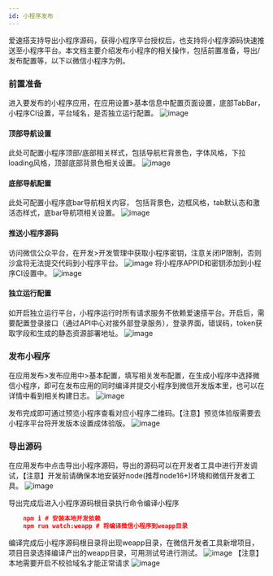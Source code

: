 ```yaml
---
id: 小程序发布
---
```


爱速搭支持导出小程序源码，获得小程序平台授权后，也支持将小程序源码快速推送至小程序平台。本文档主要介绍发布小程序的相关操作，包括前置准备，导出/发布配置等，以下以微信小程序为例。

### 前置准备
进入要发布的小程序应用，在应用设置>基本信息中配置页面设置，底部TabBar，小程序CI设置，平台域名，是否独立运行配置。
![image](/img/移动应用/小程序/发布小程序/fabu-01.jpg)

#### 顶部导航设置
此处可配置小程序顶部/底部相关样式，包括导航栏背景色，字体风格，下拉loading风格，顶部底部背景色相关设置。
![image](/img/移动应用/小程序/发布小程序/fabu-02.png)

#### 底部导航配置
此处可配置小程序底bar导航相关内容， 包括背景色，边框风格，tab默认态和激活态样式，底bar导航项相关设置。
![image](/img/移动应用/小程序/发布小程序/fabu-03.png)

#### 推送小程序源码
访问微信公众平台，在开发>开发管理中获取小程序密钥，注意关闭IP限制，否则沙盒将无法提交代码到小程序平台。
![image](/img/移动应用/小程序/发布小程序/fabu-04.png)
将小程序APPID和密钥添加到小程序CI设置中。
![image](/img/移动应用/小程序/发布小程序/fabu-05.png)

#### 独立运行配置
如开启独立运行平台，小程序运行时所有请求服务不依赖爱速搭平台。开启后，需要配置登录接口（通过API中心对接外部登录服务），登录界面，错误码，token获取字段和生成的静态资源部署地址。
![image](/img/移动应用/小程序/发布小程序/fabu-06.png)

### 发布小程序
在应用发布>发布应用中>基本配置，填写相关发布配置，在生成小程序中选择微信小程序，即可在发布应用的同时编译并提交小程序到微信开发版本里，也可以在详情中看到相关构建日志。
![image](/img/移动应用/小程序/发布小程序/fabu-07.png)

发布完成即可通过预览小程序查看对应小程序二维码。【注意】预览体验版需要去小程序平台将开发版本设置成体验版。
![image](/img/移动应用/小程序/发布小程序/fabu-08.png)

### 导出源码
在应用发布中点击导出小程序源码，导出的源码可以在开发者工具中进行开发调试，【注意】开发前请确保本地安装好node(推荐node16+)环境和微信开发者工具。
![image](/img/移动应用/小程序/发布小程序/fabu-09.png)

导出完成后进入小程序源码根目录执行命令编译小程序
```json
    npm i # 安装本地开发依赖
    npm run watch:weapp # 将编译微信小程序到weapp目录
```
编译完成后小程序源码根目录将出现weapp目录，在微信开发者工具新增项目，项目目录选择编译产出的weapp目录，可用测试号进行测试。
![image](/img/移动应用/小程序/发布小程序/fabu-10.png)
【注意】本地需要开启不校验域名才能正常请求
![image](/img/移动应用/小程序/发布小程序/fabu-11.png)